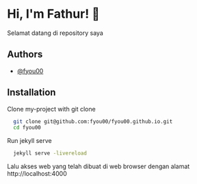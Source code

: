 # Hi, I'm Fathur! 👋

Selamat datang di repository saya
## Authors

- [@fyou00](https://www.github.com/fyou00)


## Installation

Clone my-project with git clone
```bash
  git clone git@github.com:fyou00/fyou00.github.io.git
  cd fyou00
```

Run jekyll serve
```bash
  jekyll serve -livereload
```
Lalu akses web yang telah dibuat di web browser dengan alamat http://localhost:4000